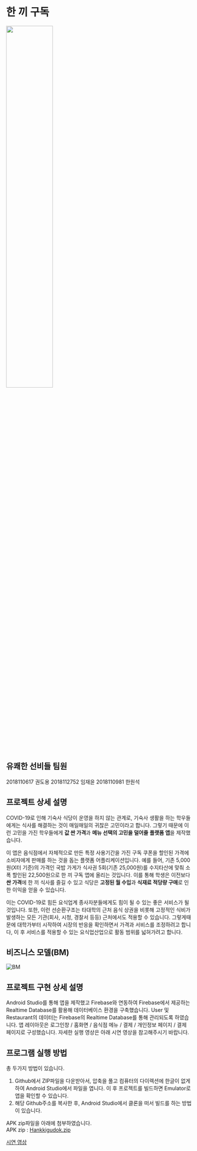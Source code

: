 # 한 끼 구독
<img src = "https://user-images.githubusercontent.com/42794359/126698703-8c54be2f-7885-43ae-a3f5-7fd4ba183d42.png" width="50%" height="50%">

## 유쾌한 선비들 팀원
2018110617 권도용 2018112752 임재윤 2018110981 한원석

## 프로젝트 상세 설명
COVID-19로 인해 기숙사 식당이 운영을 하지 않는 관계로, 기숙사 생활을 하는 학우들에게는 식사를 해결하는 것이 매일매일의 귀찮은 고민이라고 합니다.
그렇기 때문에 이런 고민을 가진 학우들에게 **값 싼 가격**과 **메뉴 선택의 고민을 덜어줄** **플랫폼 앱**을 제작했습니다.

이 앱은 음식점에서 자체적으로 만든 특정 사용기간을 가진 구독 쿠폰을 할인된 가격에 소비자에게 판매를 하는 것을 돕는 플랫폼 어플리케이션입니다.
예를 들어, 기존 5,000원(X터 기준)의 가격인 국밥 가게가 식사권 5회(기존 25,000원)를 수지타산에 맞춰 소폭 할인된 22,500원으로 한 끼 구독 앱에 올리는 것입니다.
이를 통해 학생은 이전보다 **싼 가격**에 한 끼 식사를 즐길 수 있고 식당은 **고정된 월 수입**과 **식재료 적당량 구매**로 인한 이익을 얻을 수 있습니다.

이는 COVID-19로 힘든 요식업계 종사자분들에게도 힘이 될 수 있는 좋은 서비스가 될 것입니다.
또한, 이런 선순환구조는 타대학의 근처 음식 상권을 비롯해 고정적인 식비가 발생하는 모든 기관(회사, 시청, 경찰서 등등) 근처에서도 적용할 수 있습니다.
그렇게때문에 대학가부터 시작하여 시장의 반응을 확인하면서 가격과 서비스를 조정하려고 합니다, 이 후 서비스를 적용할 수 있는 요식업산업으로 활동 범위를 넓혀가려고 합니다.

## 비즈니스 모델(BM)
![BM](https://user-images.githubusercontent.com/42794359/126698643-db9512db-dacb-45e1-809c-ccf67a52ab73.png)

## 프로젝트 구현 상세 설명
Android Studio를 통해 앱을 제작했고 Firebase와 연동하여 Firebase에서 제공하는 Realtime Database를 활용해 데이터베이스 환경을 구축했습니다.
User 및 Restaurant의 데이터는 Firebase의 Realtime Database를 통해 관리되도록 하였습니다.
앱 레이아웃은 로그인창 / 홈화면 / 음식점 메뉴 / 결제 / 개인정보 페이지 / 결제 페이지로 구성했습니다.
자세한 실행 영상은 아래 시연 영상을 참고해주시기 바랍니다.

## 프로그램 실행 방법
총 두가지 방법이 있습니다.
1. Github에서 ZIP파일을 다운받아서, 압축을 풀고 컴퓨터의 다이렉션에 한글이 없게 하여 Android Studio에서 파일을 엽니다. 이 후 프로젝트를 빌드하면 Emulator로 앱을 확인할 수 있습니다.
2. 해당 Github주소를 복사한 후, Android Studio에서 클론을 떠서 빌드를 하는 방법이 있습니다.

APK zip파일을 아래에 첨부하였습니다.\
APK zip : [Hankkigudok.zip](https://github.com/doyong365/KNU_01/files/6866361/Hankkigudok.zip)

[시연 영상](https://youtu.be/Z8kP7_kOJmw)
